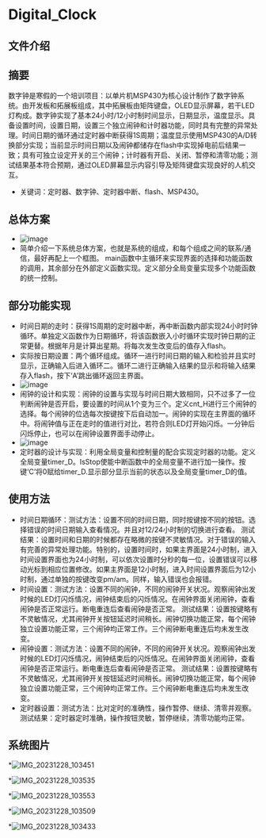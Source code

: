 # Digital_Clock
## 文件介绍
## 摘要
数字钟是寒假的一个培训项目：以单片机MSP430为核心设计制作了数字钟系统。由开发板和拓展板组成，其中拓展板由矩阵键盘，OLED显示屏幕，若干LED灯构成。数字钟实现了基本24小时/12小时制时间显示，日期显示，温度显示。具备设置时间，设置日期，设置三个独立闹钟和计时器功能，同时具有完整的异常处理。时间日期的循环通过定时器中断获得1S周期；温度显示使用MSP430的A/D转换部分实现；当前显示时间日期以及闹钟都储存在flash中实现掉电前后结果一致；具有可独立设定开关的三个闹钟；计时器有开启、关闭、暂停和清零功能；测试结果基本符合预期，通过OLED屏幕显示内容引导及矩阵键盘实现良好的人机交互。
* 关键词：定时器、数字钟、定时器中断、flash、MSP430。
## 总体方案
* ![image](https://github.com/AcidFish12/Digital_Clock/assets/75008732/fb1be324-9fe3-43f3-9969-6fbac0d0b0b3)
* 简单介绍一下系统总体方案，也就是系统的组成，和每个组成之间的联系/通信，最好再配上一个框图。
main函数中主循环来实现界面的选择和功能函数的调用，其余部分在外部定义函数实现。定义部分全局变量实现多个功能函数的统一控制。
## 部分功能实现
* 时间日期的走时：获得1S周期的定时器中断，再中断函数内部实现24小时时钟循环。单独定义函数作为日期循环，将该函数嵌入小时循环实现时钟日期的正常更替。根据年月是计算出星期。将每次发生改变后的值存入flash。
* 实际按日期设置：两个循环组成。循环一进行时间日期的输入和检验并且实时显示，正确输入后进入循环二。循环二进行正确输入结果的显示和将输入结果存入flash，按下‘A’跳出循环返回主界面。
* ![image](https://github.com/AcidFish12/Digital_Clock/assets/75008732/1dfe6e5b-e8e3-4b83-88a8-dc7d4a297b76)
* 闹钟的设计和实现：闹钟的设置与实现与时间日期大致相同，只不过多了一位判断闹钟是否开启，要设置的时间从1个变为三个。定义cnt_H进行三个闹钟的选择。每个闹钟的位选每次按键按下后自动加一。闹钟的实现在主界面的循环中。将闹钟值与正在走时的值进行对比，若符合则LED灯开始闪烁。一分钟后闪烁停止，也可以在闹钟设置界面手动停止。
* ![image](https://github.com/AcidFish12/Digital_Clock/assets/75008732/517adf2a-6eeb-48ee-ad52-58e4c13b1ee5)
* 定时器的设计与实现：利用全局变量和控制量的配合实现定时器的功能。定义全局变量timer_D。IsStop使能中断函数中的全局变量不进行加一操作。按键‘C’将0赋给timer_D.显示部分显示当前的状态以及全局变量timer_D的值。
## 使用方法
* 时间日期循环：测试方法：设置不同的时间日期，同时按键按不同的按钮。选择错误的时间日期输入查看情况。并且对12/24小时制的切换进行查看。
测试结果：设置时间和日期的时候都存在略微的按键不灵敏情况。对于错误的输入有完善的异常处理功能。特别的，设置时间时，如果主界面是24小时制，进入时间设置界面也为24小时制，可以依次设置时分秒的每一位，设置错误可以移动光标到相应位置修改。如果主界面是12小时制，进入时间设置界面后为12小时制，通过单独的按键改变pm/am。同样，输入错误也会报错。
* 时间设置：测试方法：设置不同的闹钟，不同的闹钟开关状况。观察闹钟出发时候的LED灯闪烁情况，闹钟结束后的闪烁情况。在闹钟界面关闭闹钟，查看闹钟是否正常运行。断电重连后查看闹钟是否正常。
测试结果：设置按键略有不灵敏情况，尤其闹钟开关按钮延迟时间稍长。闹钟切换功能正常，每个闹钟独立设置功能正常，三个闹钟均正常工作。三个闹钟断电重连后均未发生改变。
* 闹钟设置：测试方法：设置不同的闹钟，不同的闹钟开关状况。观察闹钟出发时候的LED灯闪烁情况，闹钟结束后的闪烁情况。在闹钟界面关闭闹钟，查看闹钟是否正常运行。断电重连后查看闹钟是否正常。
测试结果：设置按键略有不灵敏情况，尤其闹钟开关按钮延迟时间稍长。闹钟切换功能正常，每个闹钟独立设置功能正常，三个闹钟均正常工作。三个闹钟断电重连后均未发生改变。
* 定时器设置：测试方法：比对定时的准确性，操作暂停、继续、清零并观察。
测试结果：定时器定时准确，操作按钮灵敏，暂停继续，清零功能均正常。
## 系统图片
*![IMG_20231228_103451](https://github.com/AcidFish12/Digital_Clock/assets/75008732/cf68d03c-ad2e-4ac7-a1c6-884b9cb0f0bb)

*![IMG_20231228_103535](https://github.com/AcidFish12/Digital_Clock/assets/75008732/848351e5-b6b4-4b0b-aa69-43041ba12864)

*![IMG_20231228_103553](https://github.com/AcidFish12/Digital_Clock/assets/75008732/5a63e216-2b48-4037-9c09-73efa54b883d)

*![IMG_20231228_103509](https://github.com/AcidFish12/Digital_Clock/assets/75008732/b5804f28-31b0-434c-9a1a-8badd2ecbff5)

*![IMG_20231228_103433](https://github.com/AcidFish12/Digital_Clock/assets/75008732/506d808e-0896-4f43-bdd3-cad10bb020d5)








